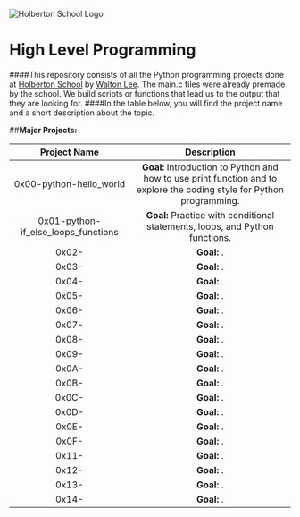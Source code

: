 ![Holberton School Logo](https://www.holbertonschool.com/holberton-logo.png)
# High Level Programming

####This repository consists of all the Python programming projects done at [Holberton School](https://www.holbertonschool.com/) by [Walton Lee](https://www.linkedin.com/in/walton-lee-443560a6). The main.c files were already premade by the school. We build scripts or functions that lead us to the output that they are looking for.
####In the table below, you will find the project name and a short description about the topic.

##**Major Projects:**

|                  Project Name               |                     Description                     |
| :-----------------------------------------: |  :-----------------------------------------------:  |
|        0x00-python-hello_world              |  **Goal:** Introduction to Python and how to use print function and to explore the coding style for Python programming.  |
|        0x01-python-if_else_loops_functions  |  **Goal:** Practice with conditional statements, loops, and Python functions.  |
|        0x02-         |  **Goal:** .  |
|        0x03-         |  **Goal:** .  |
|        0x04-         |  **Goal:** .  |
|        0x05-         |  **Goal:** .  |
|        0x06-         |  **Goal:** .  |
|        0x07-         |  **Goal:** .  |
|        0x08-         |  **Goal:** .  |
|        0x09-         |  **Goal:** .  |
|        0x0A-         |  **Goal:** .  |
|        0x0B-         |  **Goal:** .  |
|        0x0C-         |  **Goal:** .  |
|        0x0D-         |  **Goal:** .  |
|        0x0E-         |  **Goal:** .  |
|        0x0F-         |  **Goal:** .  |
|        0x11-         |  **Goal:** .  |
|        0x12-         |  **Goal:** .  |
|        0x13-         |  **Goal:** .  |
|        0x14-         |  **Goal:** .  |
